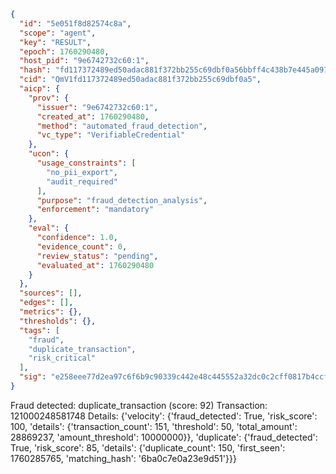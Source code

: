 ```json
{
  "id": "5e051f8d82574c8a",
  "scope": "agent",
  "key": "RESULT",
  "epoch": 1760290480,
  "host_pid": "9e6742732c60:1",
  "hash": "fd117372489ed50adac881f372bb255c69dbf0a56bbff4c438b7e445a0975937",
  "cid": "QmV1fd117372489ed50adac881f372bb255c69dbf0a5",
  "aicp": {
    "prov": {
      "issuer": "9e6742732c60:1",
      "created_at": 1760290480,
      "method": "automated_fraud_detection",
      "vc_type": "VerifiableCredential"
    },
    "ucon": {
      "usage_constraints": [
        "no_pii_export",
        "audit_required"
      ],
      "purpose": "fraud_detection_analysis",
      "enforcement": "mandatory"
    },
    "eval": {
      "confidence": 1.0,
      "evidence_count": 0,
      "review_status": "pending",
      "evaluated_at": 1760290480
    }
  },
  "sources": [],
  "edges": [],
  "metrics": {},
  "thresholds": {},
  "tags": [
    "fraud",
    "duplicate_transaction",
    "risk_critical"
  ],
  "sig": "e258eee77d2ea97c6f6b9c90339c442e48c445552a32dc0c2cff0817b4ccfe73"
}
```

Fraud detected: duplicate_transaction (score: 92)
Transaction: 121000248581748
Details: {'velocity': {'fraud_detected': True, 'risk_score': 100, 'details': {'transaction_count': 151, 'threshold': 50, 'total_amount': 28869237, 'amount_threshold': 10000000}}, 'duplicate': {'fraud_detected': True, 'risk_score': 85, 'details': {'duplicate_count': 150, 'first_seen': 1760285765, 'matching_hash': '6ba0c7e0a23e9d51'}}}